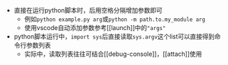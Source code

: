 - 直接在运行python脚本时，后用空格分隔增加参数即可
  - 例如`python example.py arg`或`python -m path.to.my_module arg`
  - 使用vscode自动添加参数参考[[launch]]中的`"args"`
- python脚本运行中，`import sys`后直接读取`sys.argv`这个list可以直接得到命令行参数列表
  - 实际中，读取列表往往可结合[[debug-console]]，[[attach]]使用